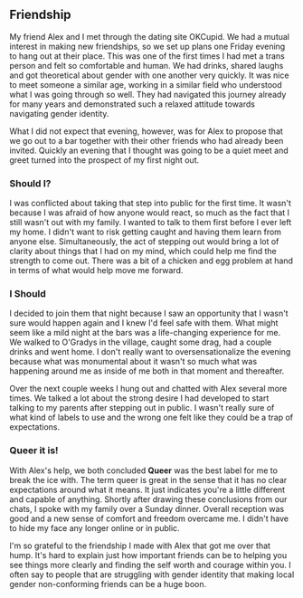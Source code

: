 ## Friendship

My friend Alex and I met through the dating site OKCupid. We had a mutual interest in making new friendships, so we set up plans one Friday evening to hang out at their place. This was one of the first times I had met a trans person and felt so comfortable and human. We had drinks, shared laughs and got theoretical about gender with one another very quickly. It was nice to meet someone a similar age, working in a similar field who understood what I was going through so well. They had navigated this journey already for many years and demonstrated such a relaxed attitude towards navigating gender identity. 

What I did not expect that evening, however, was for Alex to propose that we go out to a bar together with their other friends who had already been invited. Quickly an evening that I thought was going to be a quiet meet and greet turned into the prospect of my first night out.

### Should I?

I was conflicted about taking that step into public for the first time. It wasn't because I was afraid of how anyone would react, so much as the fact that I still wasn't out with my family. I wanted to talk to them first before I ever left my home. I didn't want to risk getting caught and having them learn from anyone else. Simultaneously, the act of stepping out would bring a lot of clarity about things that I had on my mind, which could help me find the strength to come out. There was a bit of a chicken and egg problem at hand in terms of what would help move me forward.

### I Should

I decided to join them that night because I saw an opportunity that I wasn't sure would happen again and I knew I'd feel safe with them. What might seem like a mild night at the bars was a life-changing experience for me. We walked to O'Gradys in the village, caught some drag, had a couple drinks and went home. I don't really want to oversensationalize the evening because what was monumental about it wasn't so much what was happening around me as inside of me both in that moment and thereafter.

Over the next couple weeks I hung out and chatted with Alex several more times. We talked a lot about the strong desire I had developed to start talking to my parents after stepping out in public. I wasn't really sure of what kind of labels to use and the wrong one felt like they could be a trap of expectations. 

### Queer it is!

With Alex's help, we both concluded **Queer** was the best label for me to break the ice with. The term queer is great in the sense that it has no clear expectations around what it means. It just indicates you're a little different and capable of anything. Shortly after drawing these conclusions from our chats, I spoke with my family over a Sunday dinner. Overall reception was good and a new sense of comfort and freedom overcame me. I didn't have to hide my face any longer online or in public. 
 
I'm so grateful to the friendship I made with Alex that got me over that hump. It's hard to explain just how important friends can be to helping you see things more clearly and finding the self worth and courage within you. I often say to people that are struggling with gender identity that making local gender non-conforming friends can be a huge boon.